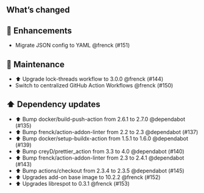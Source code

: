 ## What’s changed

## 🚀 Enhancements

- Migrate JSON config to YAML @frenck (#151)

## 🧰 Maintenance

- ⬆️ Upgrade lock-threads workflow to 3.0.0 @frenck (#144)
- Switch to centralized GitHub Action Workflows @frenck (#150)

## ⬆️ Dependency updates

- ⬆️ Bump docker/build-push-action from 2.6.1 to 2.7.0 @dependabot (#135)
- ⬆️ Bump frenck/action-addon-linter from 2.2 to 2.3 @dependabot (#137)
- ⬆️ Bump docker/setup-buildx-action from 1.5.1 to 1.6.0 @dependabot (#139)
- ⬆️ Bump creyD/prettier_action from 3.3 to 4.0 @dependabot (#140)
- ⬆️ Bump frenck/action-addon-linter from 2.3 to 2.4.1 @dependabot (#143)
- ⬆️ Bump actions/checkout from 2.3.4 to 2.3.5 @dependabot (#145)
- ⬆️ Upgrades add-on base image to 10.2.2 @frenck (#152)
- ⬆️ Upgrades librespot to 0.3.1 @frenck (#153)

